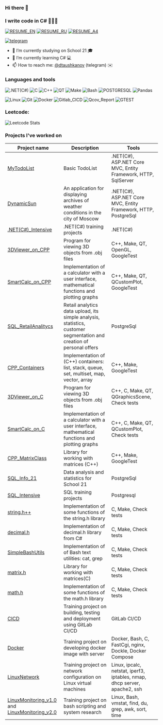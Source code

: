 ### Hi there 👋
### I write code in C# 👨🏻‍💻

[![RESUME_EN](https://img.shields.io/badge/RESUME_EN-00FF00?style=for-the-badge&logo=RESUME_EN&logoColor=white)](https://ripple-wildflower-761.notion.site/Daniil-Tauhkanov-5b24ccfa981a4ec2be6a329c91e288aa?pvs=4)
[![RESUME_RU](https://img.shields.io/badge/RESUME_RU-00FF00?style=for-the-badge&logo=RESUME_RU&logoColor=white)](https://ripple-wildflower-761.notion.site/c54c974dca7e4a66b63e46e56ecb4bb6?pvs=4)
[![RESUME_A4](https://img.shields.io/badge/RESUME_A4-00FF00?style=for-the-badge&logo=RESUME_A4&logoColor=white)](https://www.figma.com/file/8gBIGUkalCt9mr8ZisW3wQ/Resume?type=whiteboard&node-id=0%3A1&t=jS8b6RyPAkgqzx4n-1)

[![telegram](https://img.shields.io/badge/Telegram-2CA5E0?style=for-the-badge&logo=telegram&logoColor=white)](https://t.me/dtaushkanov)

- 🔭 I’m currently studying on School 21 🎓
- 🌱 I’m currently learning C# 💻
- 📫 How to reach me: [@dtaushkanov](https://t.me/dtaushkanov) (telegram) ✉️

### Languages and tools

![.NET(C#)](https://img.shields.io/badge/-.NET-1E7775?style=for-the-badge&logo=.NET&logoColor=6296CC)
![C](https://img.shields.io/badge/-C-1E7775?style=for-the-badge&logo=C&logoColor=6296CC)
![C++](https://img.shields.io/badge/-C++-1E7775?style=for-the-badge&logo=C++%2b%2b&logoColor=6296CC)
![QT](https://img.shields.io/badge/-QT-1E7775?style=for-the-badge&logo=QT&logoColor=6296CC)
![Make](https://img.shields.io/badge/-Make-1E7775?style=for-the-badge&logo=Make&logoColor=6296CC)
![Bash](https://img.shields.io/badge/-Bash-1E7775?style=for-the-badge&logo=Bash&logoColor=6296CC)
![POSTGRESQL](https://img.shields.io/badge/-POSTGRESQL-1E7775?style=for-the-badge&logo=POSTGRESQL&logoColor=6296CC)
![Pandas](https://img.shields.io/badge/-Pandas-1E7775?style=for-the-badge&logo=Pandas&logoColor=6296CC)


![Linux](https://img.shields.io/badge/-Linux-1E7775?style=for-the-badge&logo=Linux&logoColor=6296CC)
![Git](https://img.shields.io/badge/-GIT-1E7775?style=for-the-badge&logo=GIT&logoColor=F88C00)
![Docker](https://img.shields.io/badge/-Docker-1E7775?style=for-the-badge&logo=Docker&logoColor=6296CC)
![Gitlab_CICD](https://img.shields.io/badge/-Gitlab_CICD-1E7775?style=for-the-badge&logo=Gitlab_CICD&logoColor=6296CC)
![Qcov_Report](https://img.shields.io/badge/-Qcov_Report-1E7775?style=for-the-badge&logo=Qcov_Report&logoColor=6296CC)
![GTEST](https://img.shields.io/badge/-GTEST-1E7775?style=for-the-badge&logo=GTEST&logoColor=6296CC)

### Leetcode:
![Leetcode Stats](https://leetcard.jacoblin.cool/Dalkory?theme=light)

### Projects I've worked on
| Project name | Description | Tools |
|-|-|-|
| [MyTodoList](https://github.com/Dalkory/MyTodoList)|Basic TodoList|.NET(C#), ASP.NET Core MVC, Entity Framework, HTTP, SqlServer|
| [DynamicSun](https://github.com/Dalkory/DynamicSun)|An application for displaying archives of weather conditions in the city of Moscow|.NET(C#), ASP.NET Core MVC, Entity Framework, HTTP, PostgreSql|
| [.NET(C#)_Intensive](https://github.com/Dalkory/.NET-C-_Intensive)|.NET(C#) training projects|.NET(C#)|
| [3DViewer_on_CPP](https://github.com/Dalkory/3DViewer_on_CPP)|Program for viewing 3D objects from .obj files|C++, Make, QT, OpenGL, GoogleTest|
| [SmartCalc_on_CPP](https://github.com/Dalkory/SmartCalcCPP)|Implementation of a calculator with a user interface, mathematical functions and plotting graphs|C++, Make, QT, QCustomPlot, GoogleTest|
| [SQL_RetailAnalitycs](https://github.com/Dalkory/SQL_RetailAnalitycs)|Retail analytics data upload, its simple analysis, statistics, customer segmentation and creation of personal offers|PostgreSql|
| [CPP_Containers](https://github.com/Dalkory/CPP_Containers)|Implementation of (C++) containers: list, stack, queue, set, multiset, map, vector, array|C++, Make, GoogleTest|
| [3DViewer_on_C](https://github.com/Dalkory/3DViewer_on_C)|Program for viewing 3D objects from .obj files|C++, C, Make, QT, QGraphicsScene, Check tests|
| [SmartCalc_on_C](https://github.com/Dalkory/SmartCalc)|Implementation of a calculator with a user interface, mathematical functions and plotting graphs|C++, C, Make, QT, QCustomPlot, Check tests|
| [CPP_MatrixClass](https://github.com/Dalkory/matrix_oop.h)|Library for working with matrices (C++)|C++, Make, GoogleTest|
| [SQL_Info_21](https://github.com/Dalkory/Info_21)|Data analysis and statistics for School 21|PostgreSql|
| [SQL_Intensive](https://github.com/Dalkory/SQL_Intensive)|SQL training projects|Postgresql|
| [string.h++](https://github.com/Dalkory/String_Sprintf_Sscanf)| Implementation of some functions of the string.h library| C, Make, Check tests|
| [decimal.h](https://github.com/Dalkory/Decimal)| Implementation of decimal.h library from C#| C, Make, Check tests|
| [SimpleBashUtils](https://github.com/Dalkory/SimpleBashUtils)| Implementation of of Bash text utilities: cat, grep|C, Make, Check tests|
| [matrix.h](https://github.com/Dalkory/Matrix)|Library for working with matrices(C)| C, Make, Check tests|
| [math.h](https://github.com/Dalkory/Math)| Implementation of some functions of the math.h library| C, Make, Check tests|
| [CICD](https://github.com/Dalkory/CICD_GITLAB)| Training project on building, testing and deployment using GitLab CI/CD| GitLab CI/CD|
| [Docker](https://github.com/Dalkory/SimpleDocker)| Training project on developing docker image with server|Docker, Bash, C, FastCgi, nginx, Dockle, Docker Compose|
| [LinuxNetwork](https://github.com/Dalkory/LinuxNetwork)| Training project on network configuration on Linux virtual machines|Linux, ipcalc, netstat, iperf3, iptables, nmap, dhcp server, apache2, ssh|
| [LinuxMonitoring_v1.0](https://github.com/Dalkory/LinuxMonitoring_v1.0) and [LinuxMonitoring_v2.0](https://github.com/Dalkory/LinuxMonitoring_v2.0)| Training project on bash scripting and system research| Linux, Bash, vmstat, find, du, grep, awk, sort, time|
